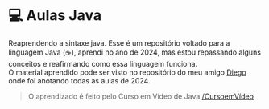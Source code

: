 # 💻 Aulas Java
Reaprendendo a sintaxe java. Esse é um repositório voltado para a linguagem Java (☕), aprendi no ano de 2024, mas estou repassando alguns conceitos e reafirmando como essa linguagem funciona.
<br>
O material aprendido pode ser visto no repositório do meu amigo <a href="https://github.com/diegooiliv/">Diego</a> onde foi anotando todas as aulas de 2024.

>O aprendizado é feito pelo Curso em Vídeo de Java <a href="https://youtube.com/cursoemvideo/">/CursoemVídeo</a>
